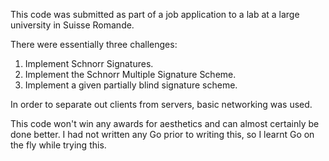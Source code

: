 
This code was submitted as part of a job application to a 
lab at a large university in Suisse Romande.

There were essentially three challenges:

 1. Implement Schnorr Signatures.
 2. Implement the Schnorr Multiple Signature Scheme.
 3. Implement a given partially blind signature scheme.

In order to separate out clients from servers, basic networking was 
used.

This code won't win any awards for aesthetics and can almost certainly 
be done better. I had not written any Go prior to writing this, so I 
learnt Go on the fly while trying this.

